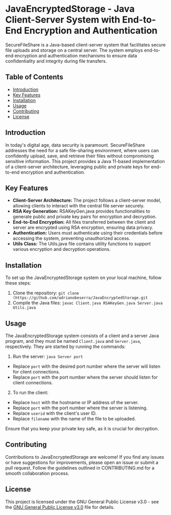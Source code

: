 # JavaEncryptedStorage - Java Client-Server System with End-to-End Encryption and Authentication
SecureFileShare is a Java-based client-server system that facilitates secure file uploads and storage on a central server. The system employs end-to-end encryption and authentication mechanisms to ensure data confidentiality and integrity during file transfers.

## Table of Contents
- [Introduction](#introduction)
- [Key Features](#key-features)
- [Installation](#installation)
- [Usage](#usage)
- [Contributing](#contributing)
- [License](#license)

## Introduction
In today's digital age, data security is paramount. SecureFileShare addresses the need for a safe file-sharing environment, where users can confidently upload, save, and retrieve their files without compromising sensitive information. This project provides a Java 11-based implementation of a client-server architecture, leveraging public and private keys for end-to-end encryption and authentication.

## Key Features
- **Client-Server Architecture:** The project follows a client-server model, allowing clients to interact with the central file server securely.
- **RSA Key Generation:** RSAKeyGen.java provides functionalities to generate public and private key pairs for encryption and decryption.
- **End-to-End Encryption:** All files transferred between the client and server are encrypted using RSA encryption, ensuring data privacy.
- **Authentication:** Users must authenticate using their credentials before accessing the system, preventing unauthorized access.
- **Utils Class:** The Utils.java file contains utility functions to support various encryption and decryption operations.

## Installation
To set up the JavaEncryptedStorage system on your local machine, follow these steps:

1. Clone the repository: `git clone (https://github.com/adrianobeserra/JavaEncryptedStorage.git`
2. Compile the Java files: `javac Client.java RSAKeyGen.java Server.java Utils.java`

## Usage
The JavaEncryptedStorage system consists of a client and a server Java program, and they must be named `Client.java` and `Server.java`, respectively. They are started by running the commands:

1. Run the server: `java Server port`
  - Replace `port` with the desired port number where the server will listen for client connections.
  - Replace `port` with the port number where the server should listen for client connections.

2. To run the client:
  - Replace `host` with the hostname or IP address of the server.
  - Replace `port` with the port number where the server is listening.
  - Replace `userid` with the client's user ID.
  - Replace `filename` with the name of the file to be uploaded.

Ensure that you keep your private key safe, as it is crucial for decryption.

## Contributing
Contributions to JavaEncryptedStorage are welcome! If you find any issues or have suggestions for improvements, please open an issue or submit a pull request. Follow the guidelines outlined in CONTRIBUTING.md for a smooth collaboration process.

## License
This project is licensed under the GNU General Public License v3.0 - see the [GNU General Public License v3.0](LICENSE) file for details.


